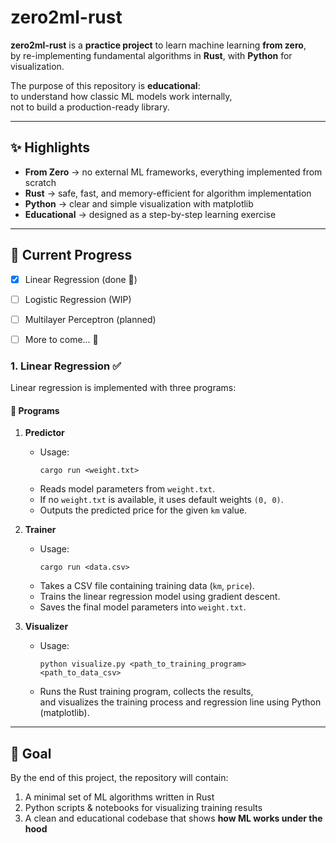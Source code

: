 # zero2ml-rust

**zero2ml-rust** is a **practice project** to learn machine learning **from zero**,  
by re-implementing fundamental algorithms in **Rust**, with **Python** for visualization.

The purpose of this repository is **educational**:  
to understand how classic ML models work internally,  
not to build a production-ready library.

---

## ✨ Highlights

- **From Zero** → no external ML frameworks, everything implemented from scratch  
- **Rust** → safe, fast, and memory-efficient for algorithm implementation  
- **Python** → clear and simple visualization with matplotlib
- **Educational** → designed as a step-by-step learning exercise  

---

## 📌 Current Progress

- [x] Linear Regression (done 🎉)  
- [ ] Logistic Regression (WIP)  
- [ ] Multilayer Perceptron (planned)
- [ ] More to come... 🚀


### 1. Linear Regression ✅

Linear regression is implemented with three programs:

#### 📖 Programs

1. **Predictor**  
   - Usage:  
     ```
     cargo run <weight.txt>
     ```  
   - Reads model parameters from `weight.txt`.  
   - If no `weight.txt` is available, it uses default weights `(0, 0)`.  
   - Outputs the predicted price for the given `km` value.  

2. **Trainer**  
   - Usage:  
     ```
     cargo run <data.csv>
     ```  
   - Takes a CSV file containing training data (`km`, `price`).  
   - Trains the linear regression model using gradient descent.  
   - Saves the final model parameters into `weight.txt`.  

3. **Visualizer**  
   - Usage:  
     ```
     python visualize.py <path_to_training_program> <path_to_data_csv>
     ```  
   - Runs the Rust training program, collects the results,  
     and visualizes the training process and regression line using Python (matplotlib).  

---

## 🎯 Goal

By the end of this project, the repository will contain:  
1. A minimal set of ML algorithms written in Rust  
2. Python scripts & notebooks for visualizing training results  
3. A clean and educational codebase that shows **how ML works under the hood**
